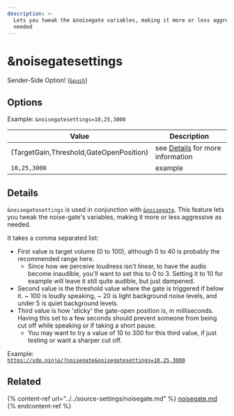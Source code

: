 ```yaml
---
description: >-
  Lets you tweak the &noisegate variables, making it more or less aggressive as
  needed
---
```


# \&noisegatesettings

Sender-Side Option! ([`&push`](../../source-settings/push.md))

## Options

Example: `&noisegatesettings=10,25,3000`

| Value                                   | Description                                                          |
| --------------------------------------- | -------------------------------------------------------------------- |
| (TargetGain,Threshold,GateOpenPosition) | see [Details](and-noisegatesettings.md#details) for more information |
| `10,25,3000`                            | example                                                              |

## Details

`&noisegatesettings` is used in conjunction with [`&noisegate`](../../source-settings/noisegate.md). This feature lets you tweak the noise-gate's variables, making it more or less aggressive as needed.

It takes a comma separated list:

* First value is target volume (0 to 100), although 0 to 40 is probably the recommended range here.
  * Since how we perceive loudness isn't linear, to have the audio become inaudible, you'll want to set this to 0 to 3. Setting it to 10 for example will leave it still quite audible, but just dampened.
* Second value is the threshold value where the gate is triggered if below it. \~ 100 is loudly speaking, \~ 20 is light background noise levels, and under 5 is quiet background levels.
* Third value is how 'sticky' the gate-open position is, in milliseconds. Having this set to a few seconds should prevent someone from being cut off while speaking or if taking a short pause.
  * You may want to try a value of 10 to 300 for this third value, if just testing or want a sharper cut off.&#x20;

Example:\
[`https://vdo.ninja/?noisegate&noisegatesettings=10,25,3000`](https://vdo.ninja/?noisegate\&noisegatesettings=10,25,3000)

## Related

{% content-ref url="../../source-settings/noisegate.md" %}
[noisegate.md](../../source-settings/noisegate.md)
{% endcontent-ref %}
